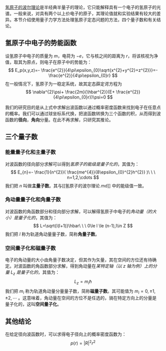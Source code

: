 [氢原子的波尔理论](氢原子的波尔理论.md)是半经典半量子的理论，它只能解释具有一个电子的氢原子的光谱。一般来说，对具有两个以上价电子的原子，其理论值就和实验结果有较大的差异。本节介绍使用量子力学方法处理氢原子定态问题的方法，四个量子数和有关结论。

## 氢原子中电子的势能函数

设氢原子中电子的质量为 $m$，电荷为 $-e$，它与核之间的距离为 $r$，将该核视为净值，取其为原点，则电子在原子中的势能为：
$$
E_p(x,y,z)=- \frac{e^{2}}{4\pi\epsilon_{0}\sqrt{x^{2}+y^{2}+z^{2}}}=- \frac{e^{2}}{4\pi\epsilon_{0}r}
$$
在一般情况下，氢原子为一稳定系统，故其定态薛定谔方程为
$$
\nabla^{2}\psi+ \frac{2m}{\hbar^{2}}(E+ \frac{e^{2}}{4\pi\epsilon_{0}r})\psi=0
$$

我们的研究目的是从上式中求解出波函数以通过概率密度函数来找到电子在任意点的概率。我们可以通过球坐标系代换，把波函数转换为三个函数的积，从而得到波函数的**径向**，**角向**分量。在此不再求解，只研究其推论。

## 三个量子数

### 能量量子化和主量子数

对波函数的径向部分求解可以得到*氢原子的能级是量子化的*，其值为：
$$
E_{n}=- \frac{1}{n^{2}}( \frac{me^{4}}{8\epsilon_{0}^{2}h^{2}} )\ \ \ n=1,2,\cdots
$$
我们把 $n$ 叫做**主量子数**。其与[[氢原子的波尔理论.md]] 中的能级值一致。

### 角动量量子化和角量子数

对波函数的角函数部分和径向部分求解，可以解得氢原子中电子的*角动量（的大小）是量子化的*，其值为：
$$
L=\sqrt{l(l+1)}\hbar\ \ \ 0\le l \le (n-1),l\in Z
$$
我们把 $l$ 称为轨道角动量量子数，简称**角量子数**。

### 空间量子化和磁量子数

电子的角动量的大小由角量子数决定，但其作为矢量，其在空间的方位还有待确定。对波函数的角函数部分求解，得到角动量在*某特定轴（以 $z$ 轴为例）上的分量 $L_{z}$ 是量子化的*，其值为：
$$
L_{z}=m_{i}\hbar
$$
我们把 $m_{i}$ 称为轨道角动量分量量子数，简称**磁量子数**。其可能值为 $m_{i}=0,\pm 1,\pm 2,\cdots$ 。这意味着，角动量在空间的方位不是任选的，骑在特定方向上的分量是量子化的，这叫**空间量子化**。

## 其他结论

在给定径向波函数时，可以求得电子径向上的概率密度函数为：
$$
p(r) = |R|^{2} r^{2}
$$